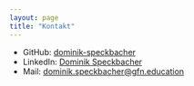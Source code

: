 ```yaml
---
layout: page
title: "Kontakt"
---
```


- GitHub: [dominik-speckbacher](https://github.com/dominik-speckbacher)  
- LinkedIn: [Dominik Speckbacher](https://linkedin.com/in/dominik-speckbacher)  
- Mail: [dominik.speckbacher@gfn.education](mailto:dominik.speckbacher@gfn.education)
